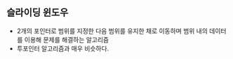 ## 슬라이딩 윈도우
- 2개의 포인터로 범위를 지정한 다음 범위를 유지한 채로 이동하며 범위 내의 데이터를 이용해 문제를 해결하는 알고리즘
- 투포인터 알고리즘과 매우 비슷하다.
